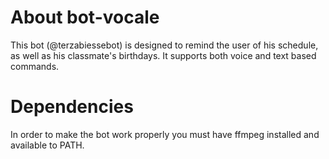 # About bot-vocale

This bot (@terzabiessebot) is designed to remind the user of his schedule, as well as his classmate's birthdays.
It supports both voice and text based commands.

# Dependencies

In order to make the bot work properly you must have ffmpeg installed and available to PATH.
